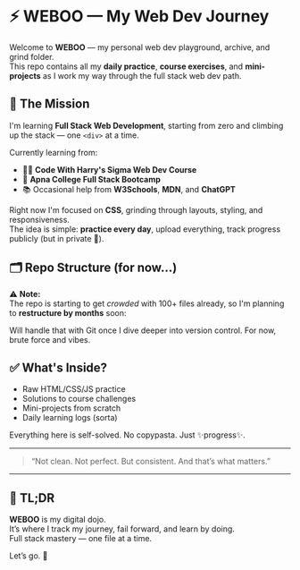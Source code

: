 # ⚡ WEBOO — My Web Dev Journey

Welcome to **WEBOO** — my personal web dev playground, archive, and grind folder.  
This repo contains all my **daily practice**, **course exercises**, and **mini-projects** as I work my way through the full stack web dev path.

## 🚀 The Mission

I'm learning **Full Stack Web Development**, starting from zero and climbing up the stack — one `<div>` at a time.

Currently learning from:

- 👨‍🏫 **Code With Harry's Sigma Web Dev Course**
- 🧠 **Apna College Full Stack Bootcamp**
- 📚 Occasional help from **W3Schools**, **MDN**, and **ChatGPT**

Right now I'm focused on **CSS**, grinding through layouts, styling, and responsiveness.  
The idea is simple: **practice every day**, upload everything, track progress publicly (but in private 🫣).

## 🗂️ Repo Structure (for now...)


⚠️ **Note:**  
The repo is starting to get *crowded* with 100+ files already, so I'm planning to **restructure by months** soon:


Will handle that with Git once I dive deeper into version control. For now, brute force and vibes.

## ✅ What's Inside?

- Raw HTML/CSS/JS practice
- Solutions to course challenges
- Mini-projects from scratch
- Daily learning logs (sorta)

Everything here is self-solved. No copypasta. Just ✨progress✨.

---

> “Not clean. Not perfect. But consistent. And that’s what matters.”

---

## 💬 TL;DR  
**WEBOO** is my digital dojo.  
It’s where I track my journey, fail forward, and learn by doing.  
Full stack mastery — one file at a time.

Let’s go. 🚀
